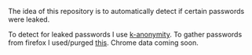 The idea of this repository is to automatically detect if certain passwords were leaked.

To detect for leaked passwords I use [k-anonymity](https://haveibeenpwned.com/API/v2#SearchingPwnedPasswordsByPassword).
To gather passwords from firefox I used/purged [this](https://raw.githubusercontent.com/unode/firefox_decrypt/master/firefox_decrypt.py).
Chrome data coming soon.

